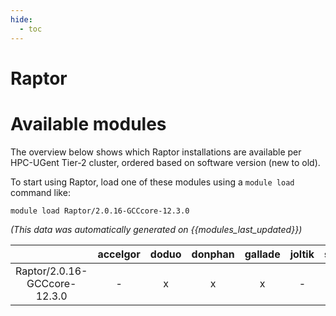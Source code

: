 ```yaml
---
hide:
  - toc
---
```


Raptor
======

# Available modules


The overview below shows which Raptor installations are available per HPC-UGent Tier-2 cluster, ordered based on software version (new to old).

To start using Raptor, load one of these modules using a `module load` command like:

```shell
module load Raptor/2.0.16-GCCcore-12.3.0
```

*(This data was automatically generated on {{modules_last_updated}})*  

| |accelgor|doduo|donphan|gallade|joltik|shinx|skitty|
| :---: | :---: | :---: | :---: | :---: | :---: | :---: | :---: |
|Raptor/2.0.16-GCCcore-12.3.0|-|x|x|x|-|x|x|
